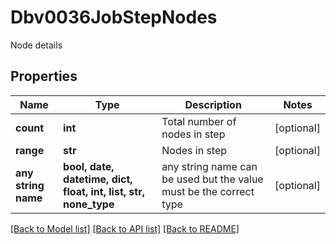 # Dbv0036JobStepNodes

Node details

## Properties
Name | Type | Description | Notes
------------ | ------------- | ------------- | -------------
**count** | **int** | Total number of nodes in step | [optional] 
**range** | **str** | Nodes in step | [optional] 
**any string name** | **bool, date, datetime, dict, float, int, list, str, none_type** | any string name can be used but the value must be the correct type | [optional]

[[Back to Model list]](../README.md#documentation-for-models) [[Back to API list]](../README.md#documentation-for-api-endpoints) [[Back to README]](../README.md)


